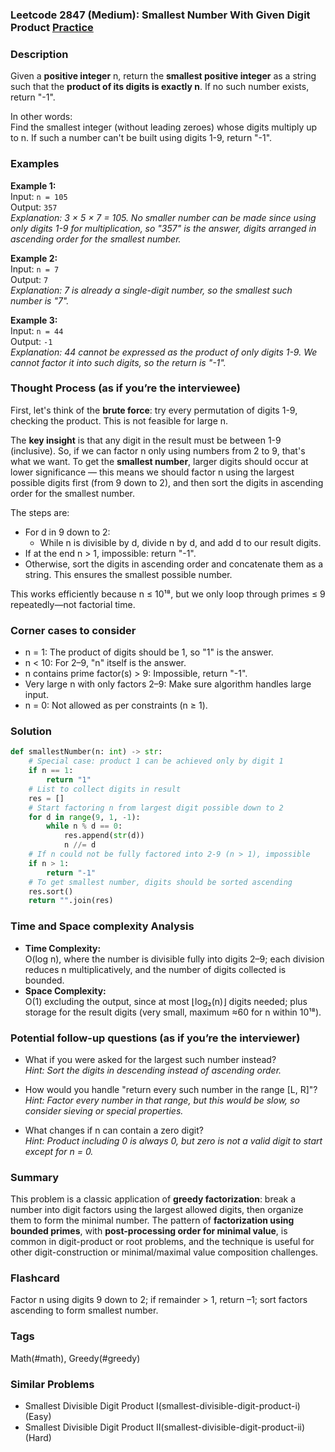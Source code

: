 ### Leetcode 2847 (Medium): Smallest Number With Given Digit Product [Practice](https://leetcode.com/problems/smallest-number-with-given-digit-product)

### Description  
Given a **positive integer** n, return the **smallest positive integer** as a string such that the **product of its digits is exactly n**. If no such number exists, return "-1".

In other words:  
Find the smallest integer (without leading zeroes) whose digits multiply up to n. If such a number can't be built using digits 1-9, return "-1".

### Examples  

**Example 1:**  
Input: `n = 105`  
Output: `357`  
*Explanation: 3 × 5 × 7 = 105. No smaller number can be made since using only digits 1-9 for multiplication, so "357" is the answer, digits arranged in ascending order for the smallest number.*

**Example 2:**  
Input: `n = 7`  
Output: `7`  
*Explanation: 7 is already a single-digit number, so the smallest such number is "7".*

**Example 3:**  
Input: `n = 44`  
Output: `-1`  
*Explanation: 44 cannot be expressed as the product of only digits 1-9. We cannot factor it into such digits, so the return is "-1".*

### Thought Process (as if you’re the interviewee)  
First, let's think of the **brute force**: try every permutation of digits 1-9, checking the product. This is not feasible for large n.

The **key insight** is that any digit in the result must be between 1-9 (inclusive). So, if we can factor n only using numbers from 2 to 9, that's what we want. To get the **smallest number**, larger digits should occur at lower significance — this means we should factor n using the largest possible digits first (from 9 down to 2), and then sort the digits in ascending order for the smallest number.

The steps are:
- For d in 9 down to 2:
    - While n is divisible by d, divide n by d, and add d to our result digits.
- If at the end n > 1, impossible: return "-1".
- Otherwise, sort the digits in ascending order and concatenate them as a string. This ensures the smallest possible number.

This works efficiently because n ≤ 10¹⁸, but we only loop through primes ≤ 9 repeatedly—not factorial time.

### Corner cases to consider  
- n = 1: The product of digits should be 1, so "1" is the answer.
- n < 10: For 2–9, "n" itself is the answer.
- n contains prime factor(s) > 9: Impossible, return "-1".
- Very large n with only factors 2–9: Make sure algorithm handles large input.
- n = 0: Not allowed as per constraints (n ≥ 1).

### Solution

```python
def smallestNumber(n: int) -> str:
    # Special case: product 1 can be achieved only by digit 1
    if n == 1:
        return "1"
    # List to collect digits in result
    res = []
    # Start factoring n from largest digit possible down to 2
    for d in range(9, 1, -1):
        while n % d == 0:
            res.append(str(d))
            n //= d
    # If n could not be fully factored into 2-9 (n > 1), impossible
    if n > 1:
        return "-1"
    # To get smallest number, digits should be sorted ascending
    res.sort()
    return "".join(res)
```

### Time and Space complexity Analysis  

- **Time Complexity:**  
  O(log n), where the number is divisible fully into digits 2–9; each division reduces n multiplicatively, and the number of digits collected is bounded.
- **Space Complexity:**  
  O(1) excluding the output, since at most ⌊log₂(n)⌋ digits needed; plus storage for the result digits (very small, maximum ≈60 for n within 10¹⁸).

### Potential follow-up questions (as if you’re the interviewer)  

- What if you were asked for the largest such number instead?  
  *Hint: Sort the digits in descending instead of ascending order.*

- How would you handle "return every such number in the range [L, R]"?  
  *Hint: Factor every number in that range, but this would be slow, so consider sieving or special properties.*

- What changes if n can contain a zero digit?  
  *Hint: Product including 0 is always 0, but zero is not a valid digit to start except for n = 0.*

### Summary
This problem is a classic application of **greedy factorization**: break a number into digit factors using the largest allowed digits, then organize them to form the minimal number. The pattern of **factorization using bounded primes**, with **post-processing order for minimal value**, is common in digit-product or root problems, and the technique is useful for other digit-construction or minimal/maximal value composition challenges.


### Flashcard
Factor n using digits 9 down to 2; if remainder > 1, return –1; sort factors ascending to form smallest number.

### Tags
Math(#math), Greedy(#greedy)

### Similar Problems
- Smallest Divisible Digit Product I(smallest-divisible-digit-product-i) (Easy)
- Smallest Divisible Digit Product II(smallest-divisible-digit-product-ii) (Hard)